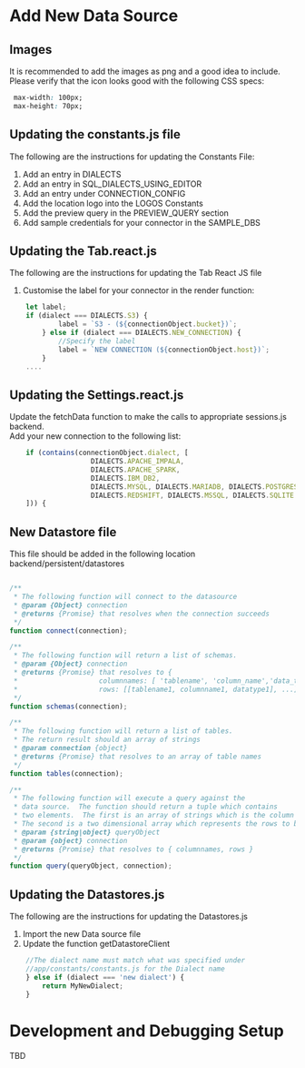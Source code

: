 # Add New Data Source

## Images
It is recommended to add the images as png and a good idea to include.  
Please verify that the icon looks good with the following CSS specs:
```css
 max-width: 100px;
 max-height: 70px;
```

## Updating the constants.js file
The following are the instructions for updating the Constants File:
1. Add an entry in DIALECTS
2. Add an entry in SQL_DIALECTS_USING_EDITOR
3. Add an entry under CONNECTION_CONFIG
4. Add the location logo into the LOGOS Constants  
5. Add the preview query in the PREVIEW_QUERY section
6. Add sample credentials for your connector in the SAMPLE_DBS 

## Updating the Tab.react.js 
The following are the instructions for updating the Tab React JS file
1. Customise the label for your connector in the render function:

```javascript
    let label;
    if (dialect === DIALECTS.S3) {
            label = `S3 - (${connectionObject.bucket})`;
        } else if (dialect === DIALECTS.NEW_CONNECTION) {
            //Specify the label
            label = `NEW CONNECTION (${connectionObject.host})`;
        }
    ....
```

## Updating the Settings.react.js
Update the fetchData function to make the calls to appropriate sessions.js backend.  
Add your new connection to the following list:

```javascript
    if (contains(connectionObject.dialect, [
                    DIALECTS.APACHE_IMPALA,
                    DIALECTS.APACHE_SPARK,
                    DIALECTS.IBM_DB2,
                    DIALECTS.MYSQL, DIALECTS.MARIADB, DIALECTS.POSTGRES,
                    DIALECTS.REDSHIFT, DIALECTS.MSSQL, DIALECTS.SQLITE
    ])) {
```

## New Datastore file
This file should be added in the following location
backend/persistent/datastores

```javascript

/**
 * The following function will connect to the datasource
 * @param {Object} connection
 * @returns {Promise} that resolves when the connection succeeds
 */ 
function connect(connection);

/**
 * The following function will return a list of schemas.  
 * @param {Object} connection 
 * @returns {Promise} that resolves to { 
 *                    columnnames: [ 'tablename', 'column_name','data_type' ], 
 *                    rows: [[tablename1, columnname1, datatype1], ...]] }
 */
function schemas(connection);

/**
 * The following function will return a list of tables.  
 * The return result should an array of strings
 * @param connection {object}
 * @returns {Promise} that resolves to an array of table names
 */
function tables(connection);

/**
 * The following function will execute a query against the 
 * data source.  The function should return a tuple which contains 
 * two elements.  The first is an array of strings which is the column names
 * The second is a two dimensional array which represents the rows to be displayed
 * @param {string|object} queryObject
 * @param {object} connection
 * @returns {Promise} that resolves to { columnnames, rows }
 */ 
function query(queryObject, connection); 

```

## Updating the Datastores.js 
The following are the instructions for updating the Datastores.js

1. Import the new Data source file
2. Update the function getDatastoreClient
``` javascript
    //The dialect name must match what was specified under
    //app/constants/constants.js for the Dialect name
    } else if (dialect === 'new dialect') {
        return MyNewDialect;
    }
```
# Development and Debugging Setup
TBD
